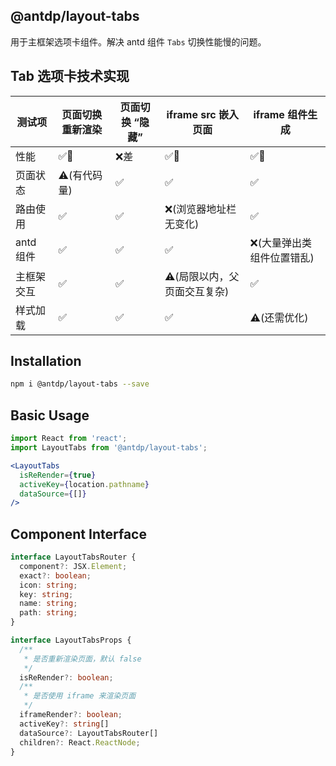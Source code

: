 @antdp/layout-tabs
---

用于主框架选项卡组件。解决 antd 组件 `Tabs` 切换性能慢的问题。

## Tab 选项卡技术实现

测试项 | 页面切换重新渲染 | 页面切换 “隐藏” | iframe src 嵌入页面 | iframe 组件生成
---- | ---- | ---- | ---- | ----
性能 | ✅💯 | ❌差 |  ✅💯 | ✅💯 
页面状态 | ⚠️(有代码量) | ✅ |  ✅ |  ✅ 
路由使用 |  ✅ |  ✅ |  ❌(浏览器地址栏无变化) |  ✅ 
antd 组件 |  ✅ |  ✅ |  ✅ |  ❌(大量弹出类组件位置错乱) 
主框架交互 |  ✅ |  ✅ |  ⚠️(局限以内，父页面交互复杂) |  ✅ 
样式加载 |  ✅ |  ✅ |  ✅ | ⚠️(还需优化)

## Installation

```bash
npm i @antdp/layout-tabs --save
```

## Basic Usage

```jsx
import React from 'react';
import LayoutTabs from '@antdp/layout-tabs';

<LayoutTabs
  isReRender={true}
  activeKey={location.pathname}
  dataSource={[]}
/>
```

## Component Interface

```typescript
interface LayoutTabsRouter {
  component?: JSX.Element;
  exact?: boolean;
  icon: string;
  key: string;
  name: string;
  path: string;
}

interface LayoutTabsProps {
  /**
   * 是否重新渲染页面，默认 false
   */
  isReRender?: boolean;
  /**
   * 是否使用 iframe 来渲染页面
   */
  iframeRender?: boolean;
  activeKey?: string[]
  dataSource?: LayoutTabsRouter[]
  children?: React.ReactNode;
}
```
